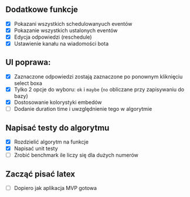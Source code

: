 ## Dodatkowe funkcje
- [x] Pokazani wszystkich schedulowanyuch eventów
- [x] Pokazanie wszystkich ustalonych eventów
- [x] Edycja odpowiedzi (reschedule) 
- [x] Ustawienie kanału na wiadomości bota

## UI poprawa:
- [x] Zaznaczone odpowiedzi zostają zaznaczone po ponownym kliknięciu select boxa
- [x] Tylko 2 opcje do wyboru: `ok` i `maybe` (`no` obliczane przy zapisywaniu do bazy)
- [x] Dostosowanie kolorystyki embedów
- [ ] Dodanie duration time i uwzględnienie tego w algorytmie

## Napisać testy do algorytmu
- [x] Rozdzielić algorytm na funkcje
- [x] Napisać unit testy
- [ ] Zrobić benchmark ile liczy się dla dużych numerów

## Zacząć pisać latex 
- [ ] Dopiero jak aplikacja MVP gotowa
